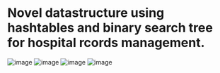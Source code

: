 # Novel datastructure using hashtables and binary search tree for hospital rcords management.
![image](https://user-images.githubusercontent.com/72448713/221140077-cf0c8078-c441-4250-8c69-f650ab62dd9c.png)
![image](https://user-images.githubusercontent.com/72448713/221139659-4a238bb5-6c58-488b-b308-bb8aeae85ce5.png)
![image](https://user-images.githubusercontent.com/72448713/221139702-f3ce3289-e2b1-45f0-b050-3dfb2f05cd29.png)
![image](https://user-images.githubusercontent.com/72448713/221139740-98264570-f765-4cd5-b3a1-2d83ebfccc70.png)
